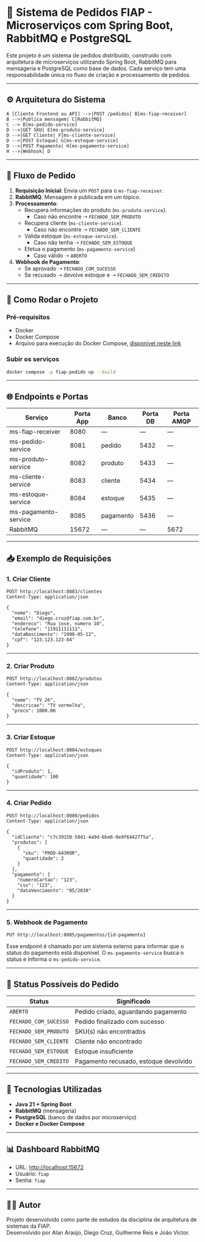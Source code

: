 # 🛒 Sistema de Pedidos FIAP - Microserviços com Spring Boot, RabbitMQ e PostgreSQL

Este projeto é um sistema de pedidos distribuído, construído com arquitetura de microserviços utilizando Spring Boot, RabbitMQ para mensageria e PostgreSQL como base de dados. Cada serviço tem uma responsabilidade única no fluxo de criação e processamento de pedidos.

---

## ⚙️ Arquitetura do Sistema


    A [Cliente Frontend ou API] -->|POST /pedidos| B[ms-fiap-receiver]
    B -->|Publica mensagem| C[RabbitMQ]
    C --> D[ms-pedido-service]
    D -->|GET SKU| E[ms-produto-service]
    D -->|GET Cliente| F[ms-cliente-service]
    D -->|POST Estoque| G[ms-estoque-service]
    D -->|POST Pagamento| H[ms-pagamento-service]
    H -->|Webhook| D


---

## 🧪 Fluxo de Pedido

1. **Requisição Inicial**: Envia um `POST` para o `ms-fiap-receiver`.
2. **RabbitMQ**: Mensagem é publicada em um tópico.
3. **Processamento**:
   - Recupera informações do produto (`ms-produto-service`).
     - Caso não encontre ➝ `FECHADO_SEM_PRODUTO`
   - Recupera cliente (`ms-cliente-service`).
     - Caso não encontre ➝ `FECHADO_SEM_CLIENTE`
   - Valida estoque (`ms-estoque-service`).
     - Caso não tenha ➝ `FECHADO_SEM_ESTOQUE`
   - Efetua o pagamento (`ms-pagamento-service`)
     - Caso válido ➝ `ABERTO`
4. **Webhook de Pagamento**:
   - Se aprovado ➝ `FECHADO_COM_SUCESSO`
   - Se recusado ➝ devolve estoque e ➝ `FECHADO_SEM_CREDITO`

---

## 🚀 Como Rodar o Projeto

### Pré-requisitos

- Docker
- Docker Compose
- Arquivo para execução do Docker Compose, [disponível neste link](https://github.com/FIAP-PosTech-Grupo-23/.github/blob/main/docker-compose.yml)

### Subir os serviços

```bash
docker compose -p fiap-pedido up --build
```

---

## 🌐 Endpoints e Portas

| Serviço                | Porta App | Banco            | Porta DB | Porta AMQP |
|------------------------|-----------|------------------|----------|------------|
| ms-fiap-receiver       | 8080      | —                | —        | —          |
| ms-pedido-service      | 8081      | pedido           | 5432     | —          |
| ms-produto-service     | 8082      | produto          | 5433     | —          |
| ms-cliente-service     | 8083      | cliente          | 5434     | —          |
| ms-estoque-service     | 8084      | estoque          | 5435     | —          |
| ms-pagamento-service   | 8085      | pagamento        | 5436     | —          |
| RabbitMQ               | 15672     | —                | —        | 5672       |

---

## 📥 Exemplo de Requisições

### 1. Criar Cliente

```http
POST http://localhost:8083/clientes
Content-Type: application/json

{
  "nome": "Diego",
  "email": "diego.cruz@fiap.com.br",
  "endereco": "Rua jose, numero 10",
  "telefone": "11911111111",
  "dataNascimento": "1990-05-12",
  "cpf": "123.123.123-84"
}
```

---

### 2. Criar Produto

```http
POST http://localhost:8082/produtos
Content-Type: application/json

{
  "nome": "TV 26",
  "descricao": "TV vermelha",
  "preco": 1000.00
}
```

---

### 3. Criar Estoque

```http
POST http://localhost:8084/estoques
Content-Type: application/json

{
  "idProduto": 1,
  "quantidade": 100
}
```

---

### 4. Criar Pedido

```http
POST http://localhost:8080/pedidos
Content-Type: application/json

{
  "idCliente": "c7c39150-58d1-4a9d-bbe6-0e9f6442775a",
  "produtos": [
    {
      "sku": "PROD-643ROR",
      "quantidade": 2
    }
  ],
  "pagamento": {
    "numeroCartao": "123",
    "cvv": "123",
    "dataVencimento": "05/2030"
  }
}
```

---

### 5. Webhook de Pagamento

```http
PUT http://localhost:8085/pagamentos/{id-pagamento}
```

Esse endpoint é chamado por um sistema externo para informar que o status do pagamento está disponível. O `ms-pagamento-service` busca o status e informa o `ms-pedido-service`.

---

## 📌 Status Possíveis do Pedido

| Status                  | Significado                                          |
|-------------------------|------------------------------------------------------|
| `ABERTO`                | Pedido criado, aguardando pagamento                 |
| `FECHADO_COM_SUCESSO`   | Pedido finalizado com sucesso                       |
| `FECHADO_SEM_PRODUTO`   | SKU(s) não encontrados                              |
| `FECHADO_SEM_CLIENTE`   | Cliente não encontrado                              |
| `FECHADO_SEM_ESTOQUE`   | Estoque insuficiente                                |
| `FECHADO_SEM_CREDITO`   | Pagamento recusado, estoque devolvido               |

---

## 🧰 Tecnologias Utilizadas

- **Java 21 + Spring Boot**
- **RabbitMQ** (mensageria)
- **PostgreSQL** (banco de dados por microserviço)
- **Docker e Docker Compose**

---

## 📊 Dashboard RabbitMQ

- URL: [http://localhost:15672](http://localhost:15672)
- Usuário: `fiap`
- Senha: `fiap`

---

## 👨‍💻 Autor

Projeto desenvolvido como parte de estudos da disciplina de arquitetura de sistemas da FIAP.  
Desenvolvido por Alan Araújo, Diego Cruz, Guilherme Reis e João Victor.

